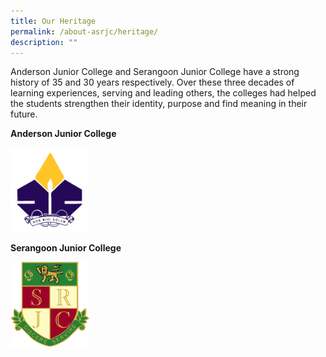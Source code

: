 ```yaml
---
title: Our Heritage
permalink: /about-asrjc/heritage/
description: ""
---
```

Anderson Junior College and Serangoon Junior College have a strong history of 35 and 30 years respectively. Over these three decades of learning experiences, serving and leading others, the colleges had helped the students strengthen their identity, purpose and find meaning in their future.

**Anderson Junior College**

[<img src="/images/Anderson_Junior_College_logo.png" style="width:25%">](/about-asrjc/heritage/ajc/history-of-ajc/)
		 
**Serangoon Junior College**

[<img src="/images/Serangoon%20JC.png" style="width:25%">](/about-asrjc/heritage/srjc/history-of-srjc/)